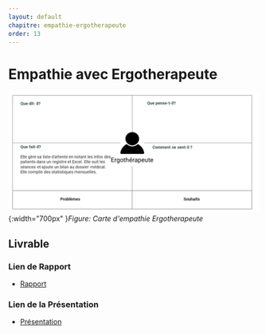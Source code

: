 ```yaml
---
layout: default
chapitre: empathie-ergotherapeute 
order: 13
---
```



# Empathie avec Ergotherapeute

![Empathie Ergotherapeute](./images/carte-empathie-service-de-reeducation-Ergotherapeute-Alaoui-Ghita.png){:width="700px" }*Figure: Carte d'empathie Ergotherapeute*

<!-- new slide -->

## Livrable

### Lien de Rapport
- [Rapport](/besoin/empathie-ergotherapeute/rapport.html)


### Lien de la Présentation
- [Présentation](/besoin/empathie-ergotherapeute/presentation.html)

<!-- new slide -->
